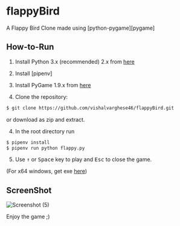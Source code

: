 flappyBird
===============

A Flappy Bird Clone made using [python-pygame][pygame]

How-to-Run
---------------------------

1. Install Python 3.x (recommended) 2.x from [here](https://www.python.org/download/releases/)

2. Install [pipenv]

2. Install PyGame 1.9.x from [here](http://www.pygame.org/download.shtml)

3. Clone the repository:

```bash
$ git clone https://github.com/vishalvarghese46/flappyBird.git
```

or download as zip and extract.

4. In the root directory run

```bash
$ pipenv install
$ pipenv run python flappy.py
```

5. Use <kbd>&uarr;</kbd> or <kbd>Space</kbd> key to play and <kbd>Esc</kbd> to close the game.

(For x64 windows, get exe [here](http://www.lfd.uci.edu/~gohlke/pythonlibs/#pygame))


ScreenShot
----------

![Screenshot (5)](https://user-images.githubusercontent.com/30649220/57200236-635cc800-6f81-11e9-829c-2c4c579656cf.png)


Enjoy the game ;)
